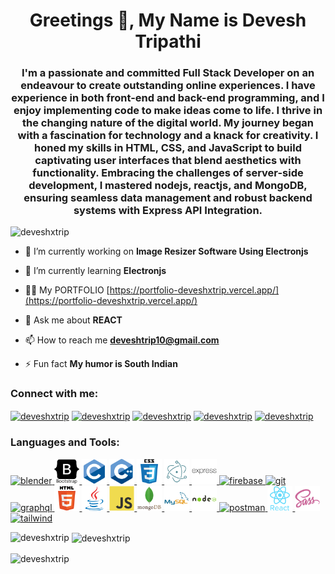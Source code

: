 <h1 align="center">Greetings 👋, My Name is Devesh Tripathi</h1>
<h3 align="center"style="color=red"> I'm a passionate and committed Full Stack Developer on an endeavour to create outstanding online experiences. I have experience in both front-end and back-end programming, and I enjoy implementing code to make ideas come to life. I thrive in the changing nature of the digital world. My journey began with a fascination for technology and a knack for creativity. I honed my skills in HTML, CSS, and JavaScript to build captivating user interfaces that blend aesthetics with functionality. Embracing the challenges of server-side development, I mastered nodejs, reactjs, and MongoDB, ensuring seamless data management and robust backend systems with Express API Integration.</h3>

<p align="left"> <img src="https://komarev.com/ghpvc/?username=deveshxtrip&label=Profile%20views&color=0e75b6&style=flat" alt="deveshxtrip" /> </p>

- 🔭 I’m currently working on **Image Resizer Software Using Electronjs**

- 🌱 I’m currently learning **Electronjs**

- 👨‍💻 My PORTFOLIO [https://portfolio-deveshxtrip.vercel.app/](https://portfolio-deveshxtrip.vercel.app/)

- 💬 Ask me about **REACT**

- 📫 How to reach me **deveshtrip10@gmail.com**

- ⚡ Fun fact **My humor is South Indian**

<h3 align="left">Connect with me:</h3>
<p align="left">
<a href="https://twitter.com/deveshxtrip" target="blank"><img align="center" src="https://raw.githubusercontent.com/rahuldkjain/github-profile-readme-generator/master/src/images/icons/Social/twitter.svg" alt="deveshxtrip" height="30" width="40" /></a>
<a href="https://linkedin.com/in/deveshxtrip" target="blank"><img align="center" src="https://raw.githubusercontent.com/rahuldkjain/github-profile-readme-generator/master/src/images/icons/Social/linked-in-alt.svg" alt="deveshxtrip" height="30" width="40" /></a>
<a href="https://www.youtube.com/c/deveshxtrip" target="blank"><img align="center" src="https://raw.githubusercontent.com/rahuldkjain/github-profile-readme-generator/master/src/images/icons/Social/youtube.svg" alt="deveshxtrip" height="30" width="40" /></a>
<a href="https://www.codechef.com/users/deveshxtrip" target="blank"><img align="center" src="https://cdn.jsdelivr.net/npm/simple-icons@3.1.0/icons/codechef.svg" alt="deveshxtrip" height="30" width="40" /></a>
<a href="https://www.hackerrank.com/deveshxtrip" target="blank"><img align="center" src="https://raw.githubusercontent.com/rahuldkjain/github-profile-readme-generator/master/src/images/icons/Social/hackerrank.svg" alt="deveshxtrip" height="30" width="40" /></a>
</p>

<h3 align="left">Languages and Tools:</h3>
<p align="left"> <a href="https://www.blender.org/" target="_blank" rel="noreferrer"> <img src="https://download.blender.org/branding/community/blender_community_badge_white.svg" alt="blender" width="40" height="40"/> </a> <a href="https://getbootstrap.com" target="_blank" rel="noreferrer"> <img src="https://raw.githubusercontent.com/devicons/devicon/master/icons/bootstrap/bootstrap-plain-wordmark.svg" alt="bootstrap" width="40" height="40"/> </a> <a href="https://www.cprogramming.com/" target="_blank" rel="noreferrer"> <img src="https://raw.githubusercontent.com/devicons/devicon/master/icons/c/c-original.svg" alt="c" width="40" height="40"/> </a> <a href="https://www.w3schools.com/cpp/" target="_blank" rel="noreferrer"> <img src="https://raw.githubusercontent.com/devicons/devicon/master/icons/cplusplus/cplusplus-original.svg" alt="cplusplus" width="40" height="40"/> </a> <a href="https://www.w3schools.com/css/" target="_blank" rel="noreferrer"> <img src="https://raw.githubusercontent.com/devicons/devicon/master/icons/css3/css3-original-wordmark.svg" alt="css3" width="40" height="40"/> </a> <a href="https://www.electronjs.org" target="_blank" rel="noreferrer"> <img src="https://raw.githubusercontent.com/devicons/devicon/master/icons/electron/electron-original.svg" alt="electron" width="40" height="40"/> </a> <a href="https://expressjs.com" target="_blank" rel="noreferrer"> <img src="https://raw.githubusercontent.com/devicons/devicon/master/icons/express/express-original-wordmark.svg" alt="express" width="40" height="40"/> </a> <a href="https://firebase.google.com/" target="_blank" rel="noreferrer"> <img src="https://www.vectorlogo.zone/logos/firebase/firebase-icon.svg" alt="firebase" width="40" height="40"/> </a> <a href="https://git-scm.com/" target="_blank" rel="noreferrer"> <img src="https://www.vectorlogo.zone/logos/git-scm/git-scm-icon.svg" alt="git" width="40" height="40"/> </a> <a href="https://graphql.org" target="_blank" rel="noreferrer"> <img src="https://www.vectorlogo.zone/logos/graphql/graphql-icon.svg" alt="graphql" width="40" height="40"/> </a> <a href="https://www.w3.org/html/" target="_blank" rel="noreferrer"> <img src="https://raw.githubusercontent.com/devicons/devicon/master/icons/html5/html5-original-wordmark.svg" alt="html5" width="40" height="40"/> </a> <a href="https://www.java.com" target="_blank" rel="noreferrer"> <img src="https://raw.githubusercontent.com/devicons/devicon/master/icons/java/java-original.svg" alt="java" width="40" height="40"/> </a> <a href="https://developer.mozilla.org/en-US/docs/Web/JavaScript" target="_blank" rel="noreferrer"> <img src="https://raw.githubusercontent.com/devicons/devicon/master/icons/javascript/javascript-original.svg" alt="javascript" width="40" height="40"/> </a> <a href="https://www.mongodb.com/" target="_blank" rel="noreferrer"> <img src="https://raw.githubusercontent.com/devicons/devicon/master/icons/mongodb/mongodb-original-wordmark.svg" alt="mongodb" width="40" height="40"/> </a> <a href="https://www.mysql.com/" target="_blank" rel="noreferrer"> <img src="https://raw.githubusercontent.com/devicons/devicon/master/icons/mysql/mysql-original-wordmark.svg" alt="mysql" width="40" height="40"/> </a> <a href="https://nodejs.org" target="_blank" rel="noreferrer"> <img src="https://raw.githubusercontent.com/devicons/devicon/master/icons/nodejs/nodejs-original-wordmark.svg" alt="nodejs" width="40" height="40"/> </a> <a href="https://postman.com" target="_blank" rel="noreferrer"> <img src="https://www.vectorlogo.zone/logos/getpostman/getpostman-icon.svg" alt="postman" width="40" height="40"/> </a> <a href="https://reactjs.org/" target="_blank" rel="noreferrer"> <img src="https://raw.githubusercontent.com/devicons/devicon/master/icons/react/react-original-wordmark.svg" alt="react" width="40" height="40"/> </a> <a href="https://sass-lang.com" target="_blank" rel="noreferrer"> <img src="https://raw.githubusercontent.com/devicons/devicon/master/icons/sass/sass-original.svg" alt="sass" width="40" height="40"/> </a> <a href="https://tailwindcss.com/" target="_blank" rel="noreferrer"> <img src="https://www.vectorlogo.zone/logos/tailwindcss/tailwindcss-icon.svg" alt="tailwind" width="40" height="40"/> </a> </p>

<p><img align="left" src="https://github-readme-stats.vercel.app/api/top-langs?username=deveshxtrip&show_icons=true&locale=en&layout=compact" alt="deveshxtrip" /></p>

<p>&nbsp;<img align="center" src="https://github-readme-stats.vercel.app/api?username=deveshxtrip&show_icons=true&locale=en" alt="deveshxtrip" /></p>

<p><img align="center" src="https://github-readme-streak-stats.herokuapp.com/?user=deveshxtrip&" alt="deveshxtrip" /></p>
